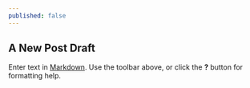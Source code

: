 ```yaml
---
published: false
---
```


## A New Post Draft


Enter text in [Markdown](http://daringfireball.net/projects/markdown/). Use the toolbar above, or click the **?** button for formatting help.
